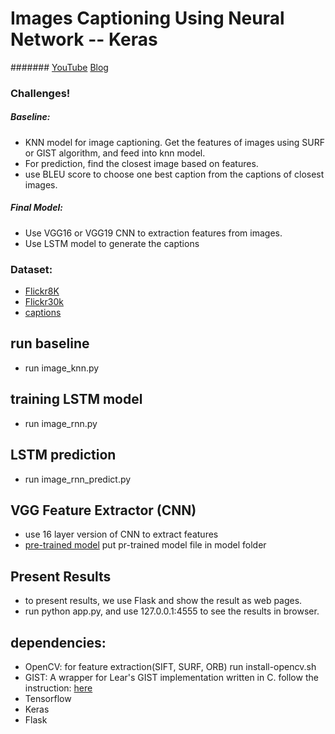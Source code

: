 # Images Captioning Using Neural Network -- Keras

####### [YouTube](https://www.youtube.com/watch?v=f2waevH1b6I) 
[Blog](https://zhenguochen.github.io/image-captioning-using-neural-network-cnn-lstm/)

### Challenges!
##### Baseline:
* KNN model for image captioning. Get the features of images using SURF or GIST algorithm, and feed into knn model.
* For prediction, find the closest image based on features.
* use BLEU score to choose one best caption from the captions of closest images.
##### Final Model:
* Use VGG16 or VGG19 CNN to extraction features from images.
* Use LSTM model to generate the captions

### Dataset:
* [Flickr8K](http://nlp.cs.illinois.edu/HockenmaierGroup/Framing_Image_Description/KCCA.html)
* [Flickr30k](https://drive.google.com/file/d/0B5o40yxdA9PqTnJuWGVkcFlqcG8/view)
* [captions](https://drive.google.com/file/d/0B2vTU3h54lTydXFjSVM5T2t4WmM/view)

## run baseline
* run image_knn.py

## training LSTM model
* run image_rnn.py

## LSTM prediction
* run image_rnn_predict.py

## VGG Feature Extractor (CNN)
* use 16 layer version of CNN to extract features
* [pre-trained model](https://www.cs.toronto.edu/~frossard/vgg16/vgg16_weights.npz) put pr-trained model file in model folder

## Present Results
* to present results, we use Flask and show the result as web pages.
* run python app.py, and use 127.0.0.1:4555 to see the results in browser.

## dependencies:
* OpenCV: for feature extraction(SIFT, SURF, ORB)
run install-opencv.sh
* GIST: A wrapper for Lear's GIST implementation written in C.
follow the instruction: [here](https://github.com/yuichiroTCY/lear-gist-python)
* Tensorflow
* Keras
* Flask
